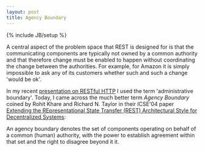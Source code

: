 ```yaml
---
layout: post
title: Agency Boundary
---
```

{% include JB/setup %}

A central aspect of the problem space that REST is designed for is that the communicating components are typically not owned by a common authority and that therefore change must be enabled to happen without coordinating the change between the authorities. For example, for Amazon it is simply impossible to ask any of its customers whether such and such a change 'would be ok'.

In my recent [presentation on RESTful HTTP](http://www.slideshare.net/algermissen/res-tful-httppatternsantipatterns) I used the term 'administrative boundary'. Today, I came across the much better term _Agency Boundary_ coined by Rohit Khare and Richard N. Taylor in their ICSE'04 paper [Extending the REpresentational State Transfer (REST) Architectural Style for Decentralized Systems](http://portal.acm.org/citation.cfm?id=999447):



> 
An agency boundary denotes the set of components operating on behalf of a common (human) authority, with the power to establish agreement within that set and the right to disagree beyond it it.
